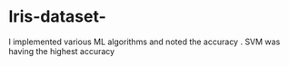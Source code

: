 # Iris-dataset-
I implemented various ML algorithms and noted the accuracy . SVM was having the highest accuracy
